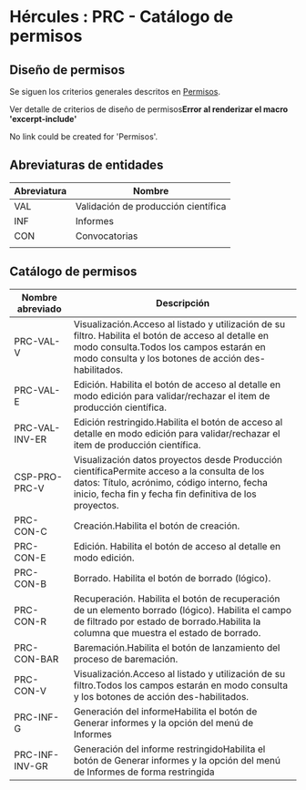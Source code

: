 # Hércules : PRC \- Catálogo de permisos



## Diseño de permisos

Se siguen los criterios generales descritos en [Permisos](https://confluence.um.es/confluence/pages/createpage.action?spaceKey=HERCULES&title=Permisos&linkCreation=true&fromPageId=597852348 "/confluence/pages/createpage.action?spaceKey=HERCULES&title=Permisos&linkCreation=true&fromPageId=597852348").

  


Ver detalle de criterios de diseño de permisos**Error al renderizar el macro 'excerpt\-include'**

No link could be created for 'Permisos'.

## Abreviaturas de entidades



| Abreviatura | Nombre |
| --- | --- |
| VAL | Validación de producción científica |
| INF | Informes |
| CON | Convocatorias |
|  |  |

## Catálogo de permisos



| Nombre abreviado | Descripción |
| --- | --- |
| PRC\-VAL\-V | Visualización.Acceso al listado y utilización de su filtro. Habilita el botón de acceso al detalle en modo consulta.Todos los campos estarán en modo consulta y los botones de acción des\-habilitados. |
| PRC\-VAL\-E | Edición. Habilita el botón de acceso al detalle en modo edición para validar/rechazar el item de producción científica. |
| PRC\-VAL\-INV\-ER | Edición restringido.Habilita el botón de acceso al detalle en modo edición para validar/rechazar el item de producción científica. |
| CSP\-PRO\-PRC\-V | Visualización datos proyectos desde Producción científicaPermite acceso a la consulta de los datos: Título, acrónimo, código interno, fecha inicio, fecha fin y fecha fin definitiva de los proyectos. |
| PRC\-CON\-C | Creación.Habilita el botón de creación. |
| PRC\-CON\-E | Edición. Habilita el botón de acceso al detalle en modo edición. |
| PRC\-CON\-B | Borrado. Habilita el botón de borrado (lógico). |
| PRC\-CON\-R | Recuperación. Habilita el botón de recuperación de un elemento borrado (lógico). Habilita el campo de filtrado por estado de borrado.Habilita la columna que muestra el estado de borrado. |
| PRC\-CON\-BAR | Baremación.Habilita el botón de lanzamiento del proceso de baremación. |
| PRC\-CON\-V | Visualización.Acceso al listado y utilización de su filtro.Todos los campos estarán en modo consulta y los botones de acción des\-habilitados. |
| PRC\-INF\-G | Generación del informeHabilita el botón de Generar informes y la opción del menú de Informes |
| PRC\-INF\-INV\-GR | Generación del informe restringidoHabilita el botón de Generar informes y la opción del menú de Informes de forma restringida |




